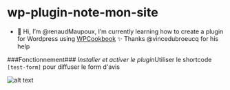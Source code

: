 # wp-plugin-note-mon-site

- 👋 Hi, I’m @renaudMaupoux, I’m currently learning how to create a plugin for Wordpress using [WPCookbook](https://vincentdubroeucq.com/wpcookbook/) :sparkles:
Thanks @vincedubroeucq for his help

###Fonctionnement###
*Installer et activer le plugin*Utiliser le shortcode `[test-form]` pour diffuser le form d'avis


![alt text](http://ateliermaupoux.com.mare2067.odns.fr/avis.png)


